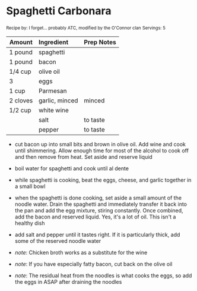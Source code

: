 # Spaghetti Carbonara

<small>Recipe by: I forget... probably ATC, modified by the O'Connor clan</small>
<small>Servings: 5</small>

| Amount   | Ingredient     | Prep Notes |
| -------- | :------------- | :--------- |
| 1 pound  | spaghetti      |            |
| 1 pound  | bacon          |            |
| 1/4 cup  | olive oil      |            |
| 3        | eggs           |            |
| 1 cup    | Parmesan       |            |
| 2 cloves | garlic, minced | minced     |
| 1/2 cup  | white wine     |            |
|          | salt           | to taste   |
|          | pepper         | to taste   |

- cut bacon up into small bits and brown in olive oil. Add wine and cook until shimmering. Allow enough time for most of the alcohol to cook off and then remove from heat. Set aside and reserve liquid
- boil water for spaghetti and cook until al dente
- while spaghetti is cooking, beat the eggs, cheese, and garlic together in a small bowl
- when the spaghetti is done cooking, set aside a small amount of the noodle water. Drain the spaghetti and immediately transfer it back into the pan and add the egg mixture, stiring constantly. Once combined, add the bacon and reserved liquid. Yes, it's a lot of oil. This isn't a healthy dish
- add salt and pepper until it tastes right. If it is particularly thick, add some of the reserved noodle water

- _note_: Chicken broth works as a substitute for the wine
- _note_: If you have especially fatty bacon, cut back on the olive oil
- _note_: The residual heat from the noodles is what cooks the eggs, so add the eggs in ASAP after draining the noodles
